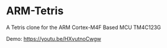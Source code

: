 # ARM-Tetris
A Tetris clone for the ARM Cortex-M4F Based MCU TM4C123G

Demo: https://youtu.be/HXvutnoCwgw
